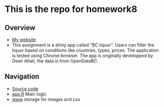 # This is the repo for homework8
## Overview  
* [My website](https://assiduousryan.shinyapps.io/bcliquor/)
* This assignment is a shiny app called "BC liquor". Users can filter the liquor based on conditions like countries, types, prices. The application is tested using Chrome browser. The app is originally developped by Dean Attali, the data is from OpenDataBC. 

## Navigation
* [Source code](./bcl/)
* [app.R](./bcl/app.R) Main logic
* [www](./bcl/www/) storage for images and css

